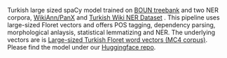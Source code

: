 Turkish large sized spaCy model trained on [BOUN treebank](https://github.com/UniversalDependencies/UD_Turkish-BOUN) and two NER corpora, [WikiAnn/PanX](https://github.com/google-research/xtreme) and [Turkish Wiki NER Dataset](https://github.com/turkish-nlp-suite/NER-datasets/tree/main/Turkish-Wiki-NER-Dataset) . This pipeline uses large-sized Floret vectors and offers POS tagging, dependency parsing, morphological anlaysis, statistical lemmatizing and NER. The underlying vectors are is [Large-sized Turkish Floret word vectors (MC4 corpus)](https://huggingface.co/turkish-nlp-suite/tr_vectors_web_lg). Please find the model under our [Huggingface repo](https://huggingface.co/turkish-nlp-suite/tr_core_news_lg).
